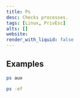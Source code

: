 ```yaml
---
title: Ps
desc: Checks processes.
tags: [Linux, PrivEsc]
alts: []
website:
render_with_liquid: false
---
```


## Examples

```sh
ps aux

ps -ef
```